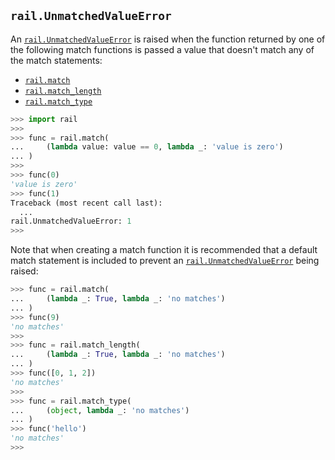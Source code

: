 ## `rail.UnmatchedValueError`

An [`rail.UnmatchedValueError`](#railunmatchedvalueerror) is raised when the function returned by one of the following match functions is passed a value that doesn't match any of the match statements:

- [`rail.match`](./rail.match.md#railmatch)
- [`rail.match_length`](./rail.match_length.md#railmatch_length)
- [`rail.match_type`](./rail.match_type.md#railmatch_type)

```python
>>> import rail
>>>
>>> func = rail.match(
...     (lambda value: value == 0, lambda _: 'value is zero')
... )
>>>
>>> func(0)
'value is zero'
>>> func(1)
Traceback (most recent call last):
  ...
rail.UnmatchedValueError: 1
>>>
```

Note that when creating a match function it is recommended that a default match statement is included to prevent an [`rail.UnmatchedValueError`](#railunmatchedvalueerror) being raised:

```python
>>> func = rail.match(
...     (lambda _: True, lambda _: 'no matches')
... )
>>> func(9)
'no matches'
>>>
>>> func = rail.match_length(
...     (lambda _: True, lambda _: 'no matches')
... )
>>> func([0, 1, 2])
'no matches'
>>>
>>> func = rail.match_type(
...     (object, lambda _: 'no matches')
... )
>>> func('hello')
'no matches'
>>>
```
